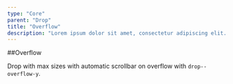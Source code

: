 ```yaml
---
type: "Core"
parent: "Drop"
title: "Overflow"
description: "Lorem ipsum dolor sit amet, consectetur adipiscing elit. Nunc tempus laoreet leo sit amet iaculis."
---
```


##Overflow

Drop with max sizes with automatic scrollbar on overflow with `drop--overflow-y`.

<demo>
  <demovanilla src="inline/core/drop/overflow-y">
  </demovanilla>
</demo>
